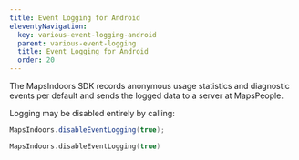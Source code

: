 ```yaml
---
title: Event Logging for Android
eleventyNavigation:
  key: various-event-logging-android
  parent: various-event-logging
  title: Event Logging for Android
  order: 20
---
```


The MapsIndoors SDK records anonymous usage statistics and diagnostic events per default and sends the logged data to a server at MapsPeople.

Logging may be disabled entirely by calling:

<mi-tabs>
<mi-tab label="Java" tab-for="java"></mi-tab>
<mi-tab label="Kotlin" tab-for="kotlin"></mi-tab>
<mi-tab-panel id="java">

```java
MapsIndoors.disableEventLogging(true);
```

</mi-tab-panel>
<mi-tab-panel id="kotlin">

```kotlin
MapsIndoors.disableEventLogging(true)
```

</mi-tab-panel>
</mi-tabs>
